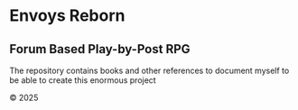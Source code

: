 # Envoys Reborn

## Forum Based Play-by-Post RPG

The repository contains books and other references 
to document myself to be able to create this enormous project

&copy; 2025
